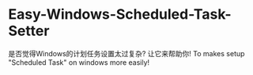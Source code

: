 # Easy-Windows-Scheduled-Task-Setter
是否觉得Windows的计划任务设置太过复杂? 让它来帮助你! To makes setup "Scheduled Task" on windows more easily!
